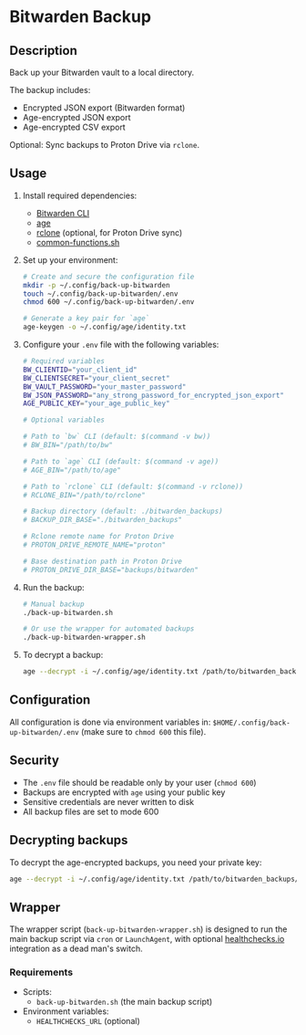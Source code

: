 # Bitwarden Backup

## Description

Back up your Bitwarden vault to a local directory.

The backup includes:
- Encrypted JSON export (Bitwarden format)
- Age-encrypted JSON export
- Age-encrypted CSV export

Optional: Sync backups to Proton Drive via `rclone`.

## Usage

1. Install required dependencies:
   - [Bitwarden CLI](https://bitwarden.com/help/cli/)
   - [age](https://github.com/FiloSottile/age)
   - [rclone](https://rclone.org/install/) (optional, for Proton Drive sync)
   - [common-functions.sh](https://github.com/bray/dotfiles/blob/main/.local/share/scripts/common-functions.sh)

2. Set up your environment:
   ```bash
   # Create and secure the configuration file
   mkdir -p ~/.config/back-up-bitwarden
   touch ~/.config/back-up-bitwarden/.env
   chmod 600 ~/.config/back-up-bitwarden/.env
   
   # Generate a key pair for `age`
   age-keygen -o ~/.config/age/identity.txt
   ```

3. Configure your `.env` file with the following variables:
   ```bash
   # Required variables
   BW_CLIENTID="your_client_id"
   BW_CLIENTSECRET="your_client_secret"
   BW_VAULT_PASSWORD="your_master_password"
   BW_JSON_PASSWORD="any_strong_password_for_encrypted_json_export"
   AGE_PUBLIC_KEY="your_age_public_key"

   # Optional variables

   # Path to `bw` CLI (default: $(command -v bw))
   # BW_BIN="/path/to/bw"

   # Path to `age` CLI (default: $(command -v age))
   # AGE_BIN="/path/to/age"

   # Path to `rclone` CLI (default: $(command -v rclone))
   # RCLONE_BIN="/path/to/rclone"

   # Backup directory (default: ./bitwarden_backups)
   # BACKUP_DIR_BASE="./bitwarden_backups"

   # Rclone remote name for Proton Drive
   # PROTON_DRIVE_REMOTE_NAME="proton"

   # Base destination path in Proton Drive
   # PROTON_DRIVE_DIR_BASE="backups/bitwarden"
   ```

4. Run the backup:
   ```bash
   # Manual backup
   ./back-up-bitwarden.sh
   
   # Or use the wrapper for automated backups
   ./back-up-bitwarden-wrapper.sh
   ```

5. To decrypt a backup:
   ```bash
   age --decrypt -i ~/.config/age/identity.txt /path/to/bitwarden_backups/DATE/bitwarden_backup_TIMESTAMP.json.age | less
   ```

## Configuration

All configuration is done via environment variables in: `$HOME/.config/back-up-bitwarden/.env` (make sure to `chmod 600` this file).


## Security

- The `.env` file should be readable only by your user (`chmod 600`)
- Backups are encrypted with `age` using your public key
- Sensitive credentials are never written to disk
- All backup files are set to mode 600

## Decrypting backups

To decrypt the age-encrypted backups, you need your private key:
```bash
age --decrypt -i ~/.config/age/identity.txt /path/to/bitwarden_backups/DATE/bitwarden_backup_TIMESTAMP.json.age | less
```

## Wrapper

The wrapper script (`back-up-bitwarden-wrapper.sh`) is designed to run the main backup script via `cron` or `LaunchAgent`, with optional [healthchecks.io](https://healthchecks.io/) integration as a dead man's switch.

### Requirements

- Scripts:
  - `back-up-bitwarden.sh` (the main backup script)
- Environment variables:
  - `HEALTHCHECKS_URL` (optional)
